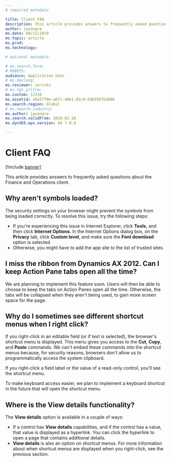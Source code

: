 ```yaml
---
# required metadata

title: Client FAQ
description: This article provides answers to frequently asked questions about the Finance and Operations client.
author: jasongre
ms.date: 09/11/2019
ms.topic: article
ms.prod: 
ms.technology: 

# optional metadata

# ms.search.form: 
# ROBOTS: 
audience: Application User
# ms.devlang: 
ms.reviewer: sericks
# ms.tgt_pltfrm: 
ms.custom: 12334
ms.assetid: a9a57f0e-a67c-46b1-83c9-5d6350fb3b86
ms.search.region: Global
# ms.search.industry: 
ms.author: jasongre
ms.search.validFrom: 2016-02-28
ms.dyn365.ops.version: AX 7.0.0

---
```


# Client FAQ

[!include [banner](../includes/banner.md)]

This article provides answers to frequently asked questions about the Finance and Operations client.

## Why aren't symbols loaded?

The security settings on your browser might prevent the symbols from being loaded correctly. To resolve this issue, try the following steps:

- If you're experiencing this issue in Internet Explorer, click **Tools**, and then click **Internet Options**. In the Internet Options dialog box, on the **Privacy** tab, click **Custom level**, and make sure the **Font download** option is selected.
- Otherwise, you might have to add the app site to the list of trusted sites.

## I miss the ribbon from Dynamics AX 2012. Can I keep Action Pane tabs open all the time?

We are planning to implement this feature soon. Users will then be able to choose to keep the tabs on Action Panes open all the time. Otherwise, the tabs will be collapsed when they aren't being used, to gain more screen space for the page.

## Why do I sometimes see different shortcut menus when I right click?

If you right-click in an editable field (or if text is selected), the browser's shortcut menu is displayed. This menu gives you access to the **Cut**, **Copy**, and **Paste** commands. We can't embed these commands into the shortcut menus because, for security reasons, browsers don't allow us to programmatically access the system clipboard.

If you right-click a field label or the value of a read-only control, you'll see the shortcut menu.

To make keyboard access easier, we plan to implement a keyboard shortcut in the future that will open the shortcut menu.

## Where is the View details functionality?

The **View details** option is available in a couple of ways:

- If a control has **View details** capabilities, and if the control has a value, that value is displayed as a hyperlink. You can click the hyperlink to open a page that contains additional details.
- **View details** is also an option on shortcut menus. For more information about when shortcut menus are displayed when you right-click, see the previous section.

<!---
title: Kunden-FAQs
description: Dieser Artikel enthält Antworten auf häufig gestellte Fragen zum Finance and Operations-Client.
author: jasongre
manager: AnnBe
ms.date: 09/11/2019
ms.topic: article
ms.prod: ''
ms.service: dynamics-ax-applications
ms.technology: ''
audience: Application User
ms.reviewer: sericks
ms.custom: 12334
ms.assetid: a9a57f0e-a67c-46b1-83c9-5d6350fb3b86
ms.search.region: Global
ms.author: jasongre
ms.search.validFrom: 2016-02-28
ms.dyn365.ops.version: AX 7.0.0
ms.openlocfilehash: 1925c23891a637ba9e9666538323274819692a06
ms.sourcegitcommit: f5e31c34640add6d40308ac1365cc0ee60e60e24
ms.translationtype: HT
ms.contentlocale: 
ms.lasthandoff: 12/08/2020
ms.locfileid: "4692917"
---
# <a name="client-faq"></a>Kunden-FAQ

[!include [banner](../includes/banner.md)]

Dieser Artikel enthält Antworten auf häufig gestellte Fragen zum Finance and Operations-Client.

## <a name="why-arent-symbols-loaded"></a>Warum werden keine Symbole geladen?

Die Sicherheitseinstellungen in Ihrem Browser verhinderten möglicherweise, das die Symbole ordnungsgemäß geladen werden. Zur Behebung dieses Problems wird Folgendes empfohlen:

- Falls dieses Problem in Internet Explorer auftritt, klicken Sie auf **Tools**, und klicken Sie dann auf **Internetoptionen**. Im Internetoptionsdialogfeld **Datenschutz** auf der Registerkarte, klicken Sie **Benutzerdefinierte  Ebene** an, und vergewissern Sie sich, dass die **Schriftartdownload** Option ausgewählt wird.
- Andernfalls müssen Sie möglicherweise die App-Website der Liste der vertrauenswürdigen Standorte hinzufügen.

## <a name="i-miss-the-ribbon-from-dynamics-ax-2012-can-i-keep-action-pane-tabs-open-all-the-time"></a>Ich vermisse das Menüband von Dynamics AX 2012. Kann ich Registerkarten ständig offen anhalten?

Wir planen, diese Funktion bald zu implementieren. Die Benutzer können dann angeben, ob die Registerkarten im Aktivitätsbereichen ständig offen sein soll. Andernfalls werden die Registerkarten reduziert wenn sie nicht verwendet werden, um mehr Platz für die Seite zu erhalten.

## <a name="why-do-i-sometimes-see-different-shortcut-menus-when-i-right-click"></a>Warum sehe ich manchmal andere Kontextmenüs, wenn mit rechts klicke?

Wenn Sie mit rechts auf ein bearbeitbares Feld klicken, oder wenn Text markiert ist, wird das Kontextmenü des Browsers angezeigt. Dieses Menü ermöglicht das **Ausschneiden**, **Kopieren** und **Einfügen**. Wir können diese Befehle aus Sicherheitsgründen nicht in die Kontextmenüs einbetten, da die Browser den programmgesteuerten Zugriff auf die Systemzwischenablage nicht gestatten.

Wenn Sie mit der rechten Maustaste auf eine Feldbezeichnung oder auf den Wert eines schreibgeschützten Steuerelements klicken, erhalten Sie das Kontextmenü.

Um den Tastaturzugriff zu vereinfachen, planen wir, eine Tastenkombination zu implementieren, die das Kontextmenü öffnet.

## <a name="where-is-the-view-details-functionality"></a>Wo ist die Funktion „Details anzeigen”?

Die **Details anzeigen**-Option ist auf mehrere Arten verfügbar:

- Wenn ein Steuerelemente die Funktionen **Details anzeigen** hat, und wenn das Steuerelement einen Wert enthält, dann wird der Wert als Link angezeigt. Sie können auf die Verknüpfung klicken, um die Seite zu öffnen, die zusätzliche Details enthält.
- **Details anzeigen** ist außerdem eine Option in den Kontextmenüs. Weitere Informationen zur Anzeige von Kontextmenüs, die beim Rechtsklick angezeigt werden, finden Sie im vorherigen Abschnitt.
--->